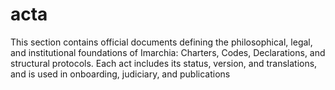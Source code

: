 # acta
This section contains official documents defining the philosophical, legal, and institutional foundations of Imarchia: Charters, Codes, Declarations, and structural protocols. Each act includes its status, version, and translations, and is used in onboarding, judiciary, and publications
